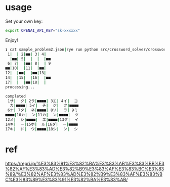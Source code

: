 # usage

Set your own key:

```bash
export OPENAI_API_KEY="sk-xxxxxx"
```

Enjoy!

```bash
❯ cat sample_problem2.json|rye run python src/crossword_solver/crossword.py
 1|  | 2|■■| 3| 4|
  |■■| 5|  |  |  |■■
 6| 7|  |■■| 8|  | 9
■■|10|  |11|  |■■|
12|  |■■|  |■■|13|
14|  |15|  |16|  |■■
17|  |  |■■|18|  |
processing...

completed
 1サ|  ク| 2ラ|■■■■| 3エ| 4イ|  コ
  カ|■■■■| 5イ|  チ|  ジ|  ク|■■■■
 6ナ| 7タ|  ネ|■■■■| 8ソ|  ラ| 9ミ
■■■■|10カ|  ン|11カ|  ン|■■■■|  ツ
12メ|  シ|■■■■|  エ|■■■■|13タ|  イ
14キ|  ー|15ホ|  ル|16ダ|  ー|■■■■
17キ|  ド|  ウ|■■■■|18シ|  ン|  シ
```

# ref
https://repri.jp/%E3%83%91%E3%82%BA%E3%83%AB%E3%83%BB%E3%82%AF%E3%83%AD%E3%82%B9%E3%83%AF%E3%83%BC%E3%83%89/%E3%82%AF%E3%83%AD%E3%82%B9%E3%83%AF%E3%83%BC%E3%83%89%E3%83%91%E3%82%BA%E3%83%AB/
